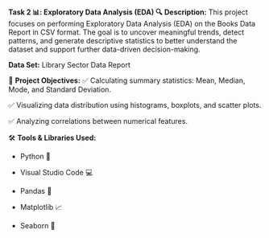 **Task 2 📊: Exploratory Data Analysis (EDA) 🔍**
**Description:**
This project focuses on performing Exploratory Data Analysis (EDA) on the Books Data Report in CSV format.
The goal is to uncover meaningful trends, detect patterns, and generate descriptive statistics to better understand the dataset and support further data-driven decision-making.

**Data Set:** Library Sector Data Report

🚀 **Project Objectives:**
✅ Calculating summary statistics: Mean, Median, Mode, and Standard Deviation.

✅ Visualizing data distribution using histograms, boxplots, and scatter plots.

✅ Analyzing correlations between numerical features.

🛠 **Tools & Libraries Used:**
- Python 🐍

- Visual Studio Code 💻

- Pandas 🐼

- Matplotlib 📈

- Seaborn 🎨
